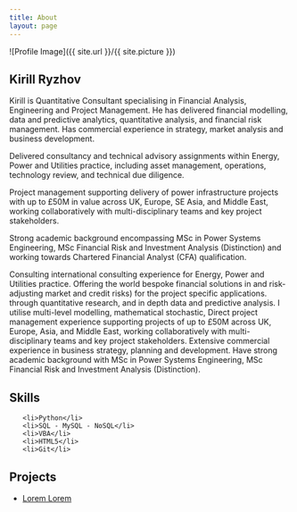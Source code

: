 ```yaml
---
title: About
layout: page
---
```

![Profile Image]({{ site.url }}/{{ site.picture }})

<h2>Kirill Ryzhov </h2>

<p> Kirill is Quantitative Consultant specialising in Financial Analysis, Engineering and Project Management. He has delivered financial modelling, data and predictive analytics, quantitative analysis, and financial risk management. Has commercial experience in strategy, market analysis and business development. </p>

<p>Delivered consultancy and technical advisory assignments within Energy, Power and Utilities practice, including asset management, operations, technology review, and technical due diligence. </p>
<p>Project management supporting delivery of power infrastructure projects with up to £50M in value across UK, Europe, SE Asia, and Middle East, working collaboratively with multi-disciplinary teams and key project stakeholders. </p>
<p>Strong academic background encompassing MSc in Power Systems Engineering, MSc Financial Risk and Investment Analysis (Distinction) and working towards Chartered Financial Analyst (CFA) qualification.</p>


Consulting international consulting experience for Energy, Power and Utilities practice.
Offering the world bespoke financial solutions in and risk-adjusting market
and credit risks) for the project specific applications.  through quantitative
research, and in depth data and predictive analysis. I utilise multi-level
modelling, mathematical stochastic, Direct project management experience
supporting projects of up to £50M across UK, Europe, Asia, and Middle East,
 working collaboratively with multi-disciplinary teams and key project stakeholders.
Extensive commercial experience in business strategy, planning and development.
Have strong academic background with MSc in Power Systems Engineering,
MSc Financial Risk and Investment Analysis (Distinction).</p>

<p></p>

<h2>Skills</h2>

<ul class="skill-list">

	<li>Python</li>
	<li>SQL - MySQL - NoSQL</li>
	<li>VBA</li>
	<li>HTML5</li>
	<li>Git</li>
</ul>

<h2>Projects</h2>

<ul>
	<li><a href="https://github.com/">Lorem Lorem</a></li>

</ul>
